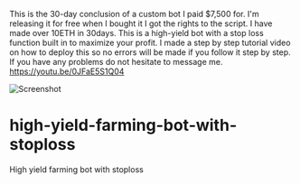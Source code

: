 
This is the 30-day conclusion of a custom bot I paid $7,500 for. I'm releasing it for free when I bought it I got the rights to the script. I have made over 10ETH in 30days. This is a high-yield bot with a stop loss function built in to maximize your profit. I made a step by step tutorial video on how to deploy this so no errors will be made if you follow it step by step. If you have any problems do not hesitate to message me. 
https://youtu.be/0JFaE5S1Q04


<img src="https://i.ibb.co/hKJhmRH/Screenshot.jpg" alt="Screenshot" border="0">


# high-yield-farming-bot-with-stoploss
High yield farming bot with stoploss
